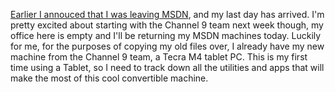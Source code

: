 [Earlier I annouced that I was leaving MSDN](http://blogs.duncanmackenzie.net/duncanma/archive/2005/12/17/3412.aspx), and my last day has arrived. I'm pretty excited about starting with the Channel 9 team next week though, my office here is empty and I'll be returning my MSDN machines today. Luckily for me, for the purposes of copying my old files over, I already have my new machine from the Channel 9 team, a Tecra M4 tablet PC. This is my first time using a Tablet, so I need to track down all the utilities and apps that will make the most of this cool convertible machine.